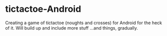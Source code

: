 # tictactoe-Android
Creating a game of tictactoe (noughts and crosses) for Android for the heck of it. Will build up and include more stuff ...and things, gradually. 
